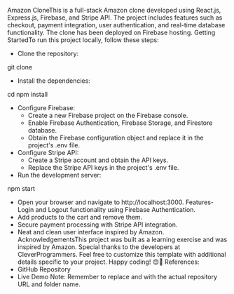 
Amazon CloneThis is a full-stack Amazon clone developed using React.js, Express.js, Firebase, and Stripe API. The project includes features such as checkout, payment integration, user authentication, and real-time database functionality. The clone has been deployed on Firebase hosting.
Getting StartedTo run this project locally, follow these steps:
- Clone the repository:

git clone <repository-url>

- Install the dependencies:

cd <repository-folder>
npm install

- Configure Firebase:
    - Create a new Firebase project on the Firebase console.
    - Enable Firebase Authentication, Firebase Storage, and Firestore database.
    - Obtain the Firebase configuration object and replace it in the project's .env file.
- Configure Stripe API:
    - Create a Stripe account and obtain the API keys.
    - Replace the Stripe API keys in the project's .env file.
- Run the development server:

npm start

- Open your browser and navigate to http://localhost:3000.
Features- Login and Logout functionality using Firebase Authentication.
- Add products to the cart and remove them.
- Secure payment processing with Stripe API integration.
- Neat and clean user interface inspired by Amazon.
AcknowledgementsThis project was built as a learning exercise and was inspired by Amazon. Special thanks to the developers at CleverProgrammers.
Feel free to customize this template with additional details specific to your project. Happy coding! 😊🚀
References:
- GitHub Repository
- Live Demo
Note: Remember to replace <repository-url> and <repository-folder> with the actual repository URL and folder name.

